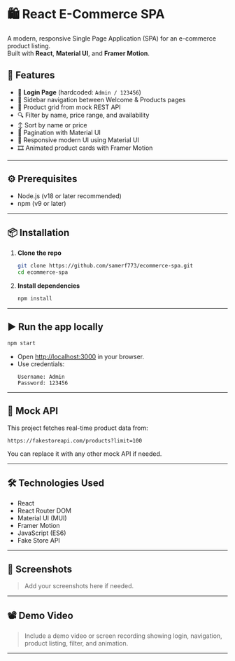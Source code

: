 
# 🛍️ React E-Commerce SPA

A modern, responsive Single Page Application (SPA) for an e-commerce product listing.  
Built with **React**, **Material UI**, and **Framer Motion**.  

## 🚀 Features

- 🔐 **Login Page** (hardcoded: `Admin / 123456`)
- 🧭 Sidebar navigation between Welcome & Products pages
- 🛒 Product grid from mock REST API
- 🔍 Filter by name, price range, and availability
- ↕️ Sort by name or price
- 📄 Pagination with Material UI
- 🎨 Responsive modern UI using Material UI
- 🎞️ Animated product cards with Framer Motion

---



## ⚙️ Prerequisites

- Node.js (v18 or later recommended)
- npm (v9 or later)

---

## 📦 Installation

1. **Clone the repo**  
   ```bash
   git clone https://github.com/samerf773/ecommerce-spa.git
   cd ecommerce-spa
   ```

2. **Install dependencies**  
   ```bash
   npm install
   ```

---

## ▶️ Run the app locally

```bash
npm start
```

- Open [http://localhost:3000](http://localhost:3000) in your browser.
- Use credentials:
  ```
  Username: Admin
  Password: 123456
  ```

---

## 🧪 Mock API

This project fetches real-time product data from:

```
https://fakestoreapi.com/products?limit=100
```

You can replace it with any other mock API if needed.

---

## 🛠 Technologies Used

- React
- React Router DOM
- Material UI (MUI)
- Framer Motion
- JavaScript (ES6)
- Fake Store API

---

## 📸 Screenshots

> Add your screenshots here if needed.

---

## 📽️ Demo Video

> Include a demo video or screen recording showing login, navigation, product listing, filter, and animation.

---
